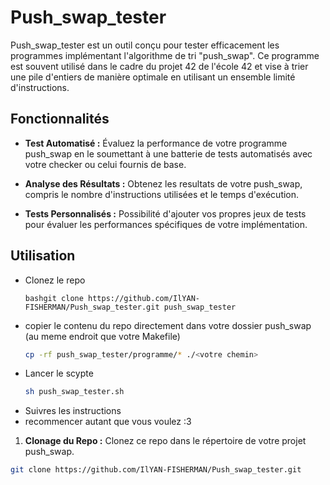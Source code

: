 # Push_swap_tester

Push_swap_tester est un outil conçu pour tester efficacement les programmes implémentant l'algorithme de tri "push_swap". Ce programme est souvent utilisé dans le cadre du projet 42 de l'école 42 et vise à trier une pile d'entiers de manière optimale en utilisant un ensemble limité d'instructions.

## Fonctionnalités

- **Test Automatisé :** Évaluez la performance de votre programme push_swap en le soumettant à une batterie de tests automatisés avec votre checker ou celui fournis de base.
  
- **Analyse des Résultats :** Obtenez les resultats de votre push_swap, compris le nombre d'instructions utilisées et le temps d'exécution.

- **Tests Personnalisés :** Possibilité d'ajouter vos propres jeux de tests pour évaluer les performances spécifiques de votre implémentation.

## Utilisation
- Clonez le repo
  ```
  bashgit clone https://github.com/IlYAN-FISHERMAN/Push_swap_tester.git push_swap_tester
- copier le contenu du repo directement dans votre dossier push_swap (au meme endroit que votre Makefile)
  ```bash
  cp -rf push_swap_tester/programme/* ./<votre chemin>
- Lancer le scypte
  ```bash
  sh push_swap_tester.sh
- Suivres les instructions
- recommencer autant que vous voulez :3

1. **Clonage du Repo :** Clonez ce repo dans le répertoire de votre projet push_swap.

```bash
git clone https://github.com/IlYAN-FISHERMAN/Push_swap_tester.git
